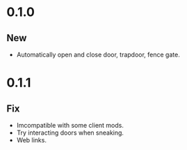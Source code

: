 # 0.1.0
## New
- Automatically open and close door, trapdoor, fence gate.
# 0.1.1
## Fix
- Imcompatible with some client mods.
- Try interacting doors when sneaking.
- Web links.